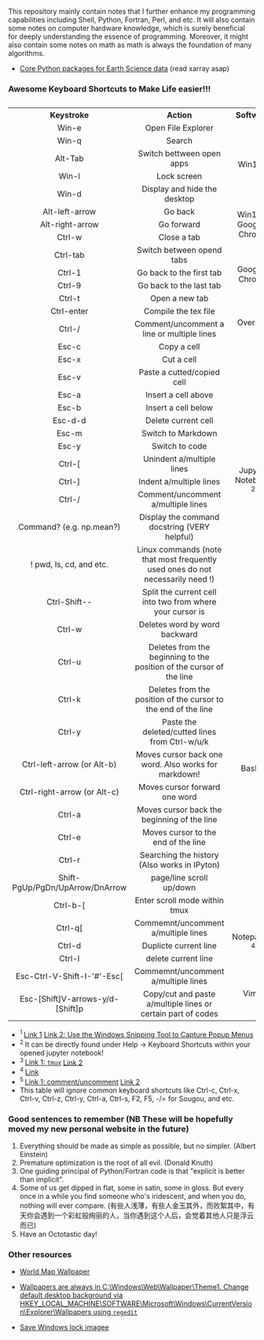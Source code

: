 This repository mainly contain notes that I further enhance my programming capabilities including Shell, Python, Fortran, Perl, and etc. It will also contain some notes on computer hardware knowledge, which is surely beneficial for deeply understanding the essence of programming. Moreover, it might also contain some notes on math as math is always the foundation of many algorithms.

- [Core Python packages for Earth Science data](http://wiki.seas.harvard.edu/geos-chem/index.php/Python_tools_for_use_with_GEOS-Chem#Core_Python_packages_for_Earth_Science_data) (read xarray asap)

### Awesome Keyboard Shortcuts to Make Life easier!!!
<table>
  <caption class="cap"></caption>
  <tr>
    <th class="title">Keystroke</th>
    <th class="title">Action</th>
    <th class="title">Software</th>
  </tr>
  <tr>
    <td valign="center" align='center'>Win-e</td>
    <td valign="center" align='center'>Open File Explorer</td>
    <td valign="center" align='center' rowspan=5>Win10<sup> 1</sup></td>
  </tr>
  <tr>
    <td valign="center" align='center'>Win-q</td>
    <td valign="center" align='center'>Search</td>
  </tr>
  <tr>
    <td valign="center" align='center'>Alt-Tab</td>
    <td valign="center" align='center'>Switch bettween open apps</td>
  </tr>
  <tr>
    <td valign="center" align='center'>Win-l</td>
    <td valign="center" align='center'>Lock screen</td>
  </tr>
  <tr>
    <td valign="center" align='center'>Win-d</td>
    <td valign="center" align='center'>Display and hide the desktop</td>
  </tr>
  <tr>
    <td valign="center" align='center'>Alt-left-arrow</td>
    <td valign="center" align='center'>Go back</td>
    <td valign="center" align='center' rowspan=3>Win10 & Google-Chrome</td>
  </tr>
  <tr>
    <td valign="center" align='center'>Alt-right-arrow</td>
    <td valign="center" align='center'>Go forward</td>
  </tr>
  <tr>
    <td valign="center" align='center'>Ctrl-w</td>
    <td valign="center" align='center'>Close a tab</td>
  </tr>
  <tr>
    <td valign="center" align='center'>Ctrl-tab</td>
    <td valign="center" align='center'>Switch between opend tabs</td>
    <td valign="center" align='center' rowspan=4>Google-Chrome</td>
  </tr>
  <tr>
    <td valign="center" align='center'>Ctrl-1</td>
    <td valign="center" align='center'>Go back to the first tab</td>
  </tr>
  <tr>
    <td valign="center" align='center'>Ctrl-9</td>
    <td valign="center" align='center'>Go back to the last tab</td>
  </tr>
  <tr>
    <td valign="center" align='center'>Ctrl-t</td>
    <td valign="center" align='center'>Open a new tab</td>
  </tr>
  <tr>
    <td valign="center" align='center'>Ctrl-enter</td>
    <td valign="center" align='center'>Compile the tex file</td>
    <td valign="center" align='center' rowspan=2>Overleaf</td>
  </tr>
  <tr>
    <td valign="center" align='center'>Ctrl-/</td>
    <td valign="center" align='center'>Comment/uncomment a line or multiple lines</td>
  </tr>
  <tr>
    <td valign="center" align='center'>Esc-c</td>
    <td valign="center" align='center'>Copy a cell</td>
    <td valign="center" align='center' rowspan=14>Jupyter Notebook<sup> 2</sup></td>
  </tr>
  <tr>
    <td valign="center" align='center'>Esc-x</td>
    <td valign="center" align='center'>Cut a cell</td>
  </tr>
  <tr>
    <td valign="center" align='center'>Esc-v</td>
    <td valign="center" align='center'>Paste a cutted/copied cell</td>
  </tr>
  <tr>
    <td valign="center" align='center'>Esc-a</td>
    <td valign="center" align='center'>Insert a cell above</td>
  </tr>
  <tr>
    <td valign="center" align='center'>Esc-b</td>
    <td valign="center" align='center'>Insert a cell below</td>
  </tr>
  <tr>
    <td valign="center" align='center'>Esc-d-d</td>
    <td valign="center" align='center'>Delete current cell</td>
  </tr>
  <tr>
    <td valign="center" align='center'>Esc-m</td>
    <td valign="center" align='center'>Switch to Markdown</td>
  </tr>
  <tr>
    <td valign="center" align='center'>Esc-y</td>
    <td valign="center" align='center'>Switch to code</td>
  </tr>
  <tr>
    <td valign="center" align='center'>Ctrl-[</td>
    <td valign="center" align='center'>Unindent a/multiple lines</td>
  </tr>
  <tr>
    <td valign="center" align='center'>Ctrl-]</td>
    <td valign="center" align='center'>Indent a/multiple lines</td>
  </tr>
  <tr>
    <td valign="center" align='center'>Ctrl-/</td>
    <td valign="center" align='center'>Comment/uncomment a/multiple lines</td>
  </tr>
  <tr>
    <td valign="center" align='center'>Command? (e.g. np.mean?)</td>
    <td valign="center" align='center'>Display the command docstring (VERY helpful)</td>
  </tr>
  <tr>
    <td valign="center" align='center'>! pwd, ls, cd, and etc.</td>
    <td valign="center" align='center'>Linux commands (note that most frequently used ones do not necessarily need !)</td>
  </tr>
  <tr>
    <td valign="center" align='center'>Ctrl-Shift--</td>
    <td valign="center" align='center'>Split the current cell into two from where your cursor is</td>
  </tr>
  <tr>
    <td valign="center" align='center'>Ctrl-w</td>
    <td valign="center" align='center'>Deletes word by word backward</td>
    <td valign="center" align='center' rowspan=11>Bash<sup> 3</sup></td>
  </tr>
  <tr>
    <td valign="center" align='center'>Ctrl-u</td>
    <td valign="center" align='center'>Deletes from the beginning to the position of the cursor of the line</td>
  </tr>
  <tr>
    <td valign="center" align='center'>Ctrl-k</td>
    <td valign="center" align='center'>Deletes from the position of the cursor to the end of the line</td>
  </tr>
  <tr>
    <td valign="center" align='center'>Ctrl-y</td>
    <td valign="center" align='center'>Paste the deleted/cutted lines from Ctrl-w/u/k</td>
  </tr>
  <tr>
    <td valign="center" align='center'>Ctrl-left-arrow (or Alt-b)</td>
    <td valign="center" align='center'>Moves cursor back one word. Also works for markdown!</td>
  </tr>
  <tr>
    <td valign="center" align='center'>Ctrl-right-arrow (or Alt-c)</td>
    <td valign="center" align='center'>Moves cursor forward one word</td>
  </tr>
  <tr>
    <td valign="center" align='center'>Ctrl-a</td>
    <td valign="center" align='center'>Moves cursor back the beginning of the line</td>
  </tr>
  <tr>
    <td valign="center" align='center'>Ctrl-e</td>
    <td valign="center" align='center'>Moves cursor to the end of the line</td>
  </tr>
  <tr>
    <td valign="center" align='center'>Ctrl-r</td>
    <td valign="center" align='center'>Searching the history (Also works in IPyton)</td>
  </tr>
  <tr>
    <td valign="center" align='center'>Shift-PgUp/PgDn/UpArrow/DnArrow</td>
    <td valign="center" align='center'>page/line scroll up/down</td>
  </tr>
  <tr>
    <td valign="center" align='center'>Ctrl-b-[</td>
    <td valign="center" align='center'>Enter scroll mode within tmux</td>
  </tr>
  <tr>
    <td valign="center" align='center'>Ctrl-q[</td>
    <td valign="center" align='center'>Commemnt/uncomment a/multiple lines</td>
    <td valign="center" align='center' rowspan=3>Notepad++<sup> 4</sup></td>
  </tr>
  <tr>
    <td valign="center" align='center'>Ctrl-d</td>
    <td valign="center" align='center'>Duplicte current line</td>
  </tr>
  <tr>
    <td valign="center" align='center'>Ctrl-l</td>
    <td valign="center" align='center'>delete current line</td>
  </tr>
  <tr>
    <td valign="center" align='center'>Esc-Ctrl-V-Shift-I-'#'-Esc[</td>
    <td valign="center" align='center'>Commemnt/uncomment a/multiple lines</td>
    <td valign="center" align='center' rowspan=3>Vim<sup> 5</sup></td>
  </tr>
  <tr>
    <td valign="center" align='center'>Esc-[Shift]V-arrows-y/d-[Shift]p</td>
    <td valign="center" align='center'>Copy/cut and paste a/multiple lines or certain part of codes</td>
  </tr>
</table>

- <sup>1 </sup> [Link 1](https://support.microsoft.com/en-gb/help/12445/windows-keyboard-shortcuts) [Link 2: Use the Windows Snipping Tool to Capture Popup Menus](https://helpdeskgeek.com/how-to/use-the-windows-snipping-tool-to-capture-popup-menus/)
- <sup>2 </sup> It can be directly found under Help -> Keyboard Shortcuts within your opened jupyter notebook!
- <sup>3 </sup> [Link 1: `tmux`](https://www.hamvocke.com/blog/a-quick-and-easy-guide-to-tmux/) [Link 2](https://superuser.com/questions/209437/how-do-i-scroll-in-tmux)
- <sup>4 </sup> [Link](http://www.keyxl.com/aaacd5a/43/Notepad-Plus-text-editor-software-keyboard-shortcuts.htm)
- <sup>5 </sup> [Link 1: comment/uncomment](https://discuss.devopscube.com/t/how-to-comment-and-uncomment-multiple-line-vi-terminal-editor/64) [Link 2](https://stackoverflow.com/questions/73319/duplicate-a-whole-line-in-vim)
- This table will ignore common keyboard shortcuts like Ctrl-c, Ctrl-x, Ctrl-v, Ctrl-z, Ctrl-y, Ctrl-a, Ctrl-s, F2, F5, -/= for Sougou, and etc.


### Good sentences to remember (NB These will be hopefully moved my new personal website in the future)
1. Everything should be made as simple as possible, but no simpler. (Albert Einstein)
2. Premature optimization is the root of all evil. (Donald Knuth)
3. One guiding principal of Python/Fortran code is that "explicit is better than implicit".
4. Some of us get dipped in flat, some in satin, some in gloss. But every once in a while you find someone who's iridescent, and when you do, nothing will ever compare. (有些人浅薄，有些人金玉其外，而败絮其中，有天你会遇到一个彩虹般绚丽的人，当你遇到这个人后，会觉着其他人只是浮云而已)
5. Have an Octotastic day!

### Other resources
- [World Map Wallpaper](https://wall.alphacoders.com/by_sub_category.php?id=239314&name=%E4%B8%96%E7%95%8C%E5%9C%B0%E5%9B%BE+%E5%A3%81%E7%BA%B8&lang=Chinese)

- [Wallpapers are always in C:\Windows\Web\Wallpaper\Theme1. Change default desktop background via HKEY_LOCAL_MACHINE\SOFTWARE\Microsoft\Windows\CurrentVersion\Explorer\Wallpapers using `regedit`](https://winaero.com/blog/clear-wallpaper-history-windows-10/)
- [Save Windows lock imagee](https://zhuanlan.zhihu.com/p/27429896)
